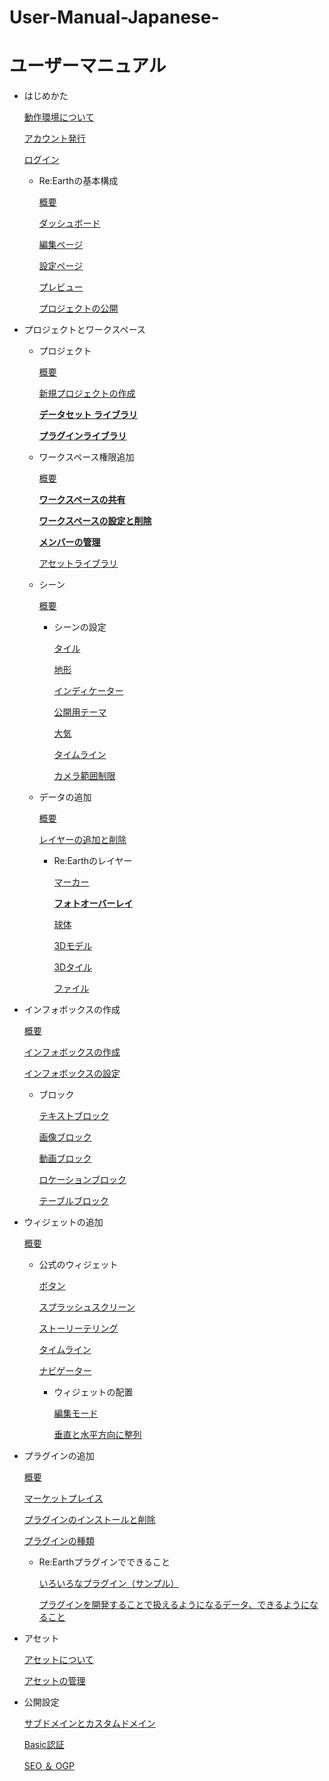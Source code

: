 # User-Manual-Japanese-
# ユーザーマニュアル

- はじめかた
    
    [動作環境について](https://github.com/CS-eukarya/User-Manual-Japanese-/blob/%E3%81%AF%E3%81%98%E3%82%81%E3%81%8B%E3%81%9F/%E5%8B%95%E4%BD%9C%E7%92%B0%E5%A2%83%E3%81%AB%E3%81%A4%E3%81%84%E3%81%A6.md)
    
    [アカウント発行](%E3%83%A6%E3%83%BC%E3%82%B5%E3%82%99%E3%83%BC%E3%83%9E%E3%83%8B%E3%83%A5%E3%82%A2%E3%83%AB%20b9afafc9ec9843fbb70d2ca71398272b/%E3%82%A2%E3%82%AB%E3%82%A6%E3%83%B3%E3%83%88%E7%99%BA%E8%A1%8C%20e591cdb6a3d6470eb90399232bd01f54.md)
    
    [ログイン](%E3%83%A6%E3%83%BC%E3%82%B5%E3%82%99%E3%83%BC%E3%83%9E%E3%83%8B%E3%83%A5%E3%82%A2%E3%83%AB%20b9afafc9ec9843fbb70d2ca71398272b/%E3%83%AD%E3%82%AF%E3%82%99%E3%82%A4%E3%83%B3%2040994e43bf2740f98990699cb83f7586.md)
    
    - Re:Earthの基本構成
        
        [概要](%E3%83%A6%E3%83%BC%E3%82%B5%E3%82%99%E3%83%BC%E3%83%9E%E3%83%8B%E3%83%A5%E3%82%A2%E3%83%AB%20b9afafc9ec9843fbb70d2ca71398272b/%E6%A6%82%E8%A6%81%20109218cb76264c31b0a6d964c4d4b257.md)
        
        [ダッシュボード](%E3%83%A6%E3%83%BC%E3%82%B5%E3%82%99%E3%83%BC%E3%83%9E%E3%83%8B%E3%83%A5%E3%82%A2%E3%83%AB%20b9afafc9ec9843fbb70d2ca71398272b/%E3%82%BF%E3%82%99%E3%83%83%E3%82%B7%E3%83%A5%E3%83%9B%E3%82%99%E3%83%BC%E3%83%88%E3%82%99%20c5476b983bf6411cb9f37b8079ea13d4.md)
        
        [編集ページ](%E3%83%A6%E3%83%BC%E3%82%B5%E3%82%99%E3%83%BC%E3%83%9E%E3%83%8B%E3%83%A5%E3%82%A2%E3%83%AB%20b9afafc9ec9843fbb70d2ca71398272b/%E7%B7%A8%E9%9B%86%E3%83%98%E3%82%9A%E3%83%BC%E3%82%B7%E3%82%99%2040a855f51a4b4215ae527bf83f49c55e.md)
        
        [設定ページ](%E3%83%A6%E3%83%BC%E3%82%B5%E3%82%99%E3%83%BC%E3%83%9E%E3%83%8B%E3%83%A5%E3%82%A2%E3%83%AB%20b9afafc9ec9843fbb70d2ca71398272b/%E8%A8%AD%E5%AE%9A%E3%83%98%E3%82%9A%E3%83%BC%E3%82%B7%E3%82%99%20f5b603432dd04cfcabcc7b5437876d4d.md)
        
        [プレビュー](%E3%83%A6%E3%83%BC%E3%82%B5%E3%82%99%E3%83%BC%E3%83%9E%E3%83%8B%E3%83%A5%E3%82%A2%E3%83%AB%20b9afafc9ec9843fbb70d2ca71398272b/%E3%83%95%E3%82%9A%E3%83%AC%E3%83%92%E3%82%99%E3%83%A5%E3%83%BC%203727ae74211049748ea5cac589733a82.md)
        
        [プロジェクトの公開](%E3%83%A6%E3%83%BC%E3%82%B5%E3%82%99%E3%83%BC%E3%83%9E%E3%83%8B%E3%83%A5%E3%82%A2%E3%83%AB%20b9afafc9ec9843fbb70d2ca71398272b/%E3%83%95%E3%82%9A%E3%83%AD%E3%82%B7%E3%82%99%E3%82%A7%E3%82%AF%E3%83%88%E3%81%AE%E5%85%AC%E9%96%8B%20807915dd2b844cf6ad9c5377d82be8d2.md)
        
- プロジェクトとワークスペース
    - プロジェクト
        
        [概要](%E3%83%A6%E3%83%BC%E3%82%B5%E3%82%99%E3%83%BC%E3%83%9E%E3%83%8B%E3%83%A5%E3%82%A2%E3%83%AB%20b9afafc9ec9843fbb70d2ca71398272b/%E6%A6%82%E8%A6%81%2086fb7dc8669a443c8054812162817df2.md)
        
        [新規プロジェクトの作成](%E3%83%A6%E3%83%BC%E3%82%B5%E3%82%99%E3%83%BC%E3%83%9E%E3%83%8B%E3%83%A5%E3%82%A2%E3%83%AB%20b9afafc9ec9843fbb70d2ca71398272b/%E6%96%B0%E8%A6%8F%E3%83%95%E3%82%9A%E3%83%AD%E3%82%B7%E3%82%99%E3%82%A7%E3%82%AF%E3%83%88%E3%81%AE%E4%BD%9C%E6%88%90%20a5b8241225b0499d9b96381f2daa06dc.md)
        
        [**データセット ライブラリ**](%E3%83%A6%E3%83%BC%E3%82%B5%E3%82%99%E3%83%BC%E3%83%9E%E3%83%8B%E3%83%A5%E3%82%A2%E3%83%AB%20b9afafc9ec9843fbb70d2ca71398272b/%E3%83%86%E3%82%99%E3%83%BC%E3%82%BF%E3%82%BB%E3%83%83%E3%83%88%20%E3%83%A9%E3%82%A4%E3%83%95%E3%82%99%E3%83%A9%E3%83%AA%2050a1d5478bd24156aa6321cd92875e8d.md)
        
        [**プラグインライブラリ**](%E3%83%A6%E3%83%BC%E3%82%B5%E3%82%99%E3%83%BC%E3%83%9E%E3%83%8B%E3%83%A5%E3%82%A2%E3%83%AB%20b9afafc9ec9843fbb70d2ca71398272b/%E3%83%95%E3%82%9A%E3%83%A9%E3%82%AF%E3%82%99%E3%82%A4%E3%83%B3%E3%83%A9%E3%82%A4%E3%83%95%E3%82%99%E3%83%A9%E3%83%AA%203d7b596be75b4b90b99871a0178b6d8d.md)
        
    - ワークスペース権限追加
        
        [概要](%E3%83%A6%E3%83%BC%E3%82%B5%E3%82%99%E3%83%BC%E3%83%9E%E3%83%8B%E3%83%A5%E3%82%A2%E3%83%AB%20b9afafc9ec9843fbb70d2ca71398272b/%E6%A6%82%E8%A6%81%20520bc4405c3e453e91dd7247821c37f7.md)
        
        [**ワークスペースの共有**](%E3%83%A6%E3%83%BC%E3%82%B5%E3%82%99%E3%83%BC%E3%83%9E%E3%83%8B%E3%83%A5%E3%82%A2%E3%83%AB%20b9afafc9ec9843fbb70d2ca71398272b/%E3%83%AF%E3%83%BC%E3%82%AF%E3%82%B9%E3%83%98%E3%82%9A%E3%83%BC%E3%82%B9%E3%81%AE%E5%85%B1%E6%9C%89%204bf861a158364a01a02041dccf86aa67.md)
        
        [**ワークスペースの設定と削除**](%E3%83%A6%E3%83%BC%E3%82%B5%E3%82%99%E3%83%BC%E3%83%9E%E3%83%8B%E3%83%A5%E3%82%A2%E3%83%AB%20b9afafc9ec9843fbb70d2ca71398272b/%E3%83%AF%E3%83%BC%E3%82%AF%E3%82%B9%E3%83%98%E3%82%9A%E3%83%BC%E3%82%B9%E3%81%AE%E8%A8%AD%E5%AE%9A%E3%81%A8%E5%89%8A%E9%99%A4%20c94357b18989483ea7984596bfd8df82.md)
        
        [**メンバーの管理**](%E3%83%A6%E3%83%BC%E3%82%B5%E3%82%99%E3%83%BC%E3%83%9E%E3%83%8B%E3%83%A5%E3%82%A2%E3%83%AB%20b9afafc9ec9843fbb70d2ca71398272b/%E3%83%A1%E3%83%B3%E3%83%8F%E3%82%99%E3%83%BC%E3%81%AE%E7%AE%A1%E7%90%86%200bf9d9e7a0c74e7ab67f6075af9711a9.md)
        
        [アセットライブラリ](%E3%83%A6%E3%83%BC%E3%82%B5%E3%82%99%E3%83%BC%E3%83%9E%E3%83%8B%E3%83%A5%E3%82%A2%E3%83%AB%20b9afafc9ec9843fbb70d2ca71398272b/%E3%82%A2%E3%82%BB%E3%83%83%E3%83%88%E3%83%A9%E3%82%A4%E3%83%95%E3%82%99%E3%83%A9%E3%83%AA%20e3b0c2b159dd4ca08cf13df47df81d4c.md)
        
    - シーン
        
        [概要](%E3%83%A6%E3%83%BC%E3%82%B5%E3%82%99%E3%83%BC%E3%83%9E%E3%83%8B%E3%83%A5%E3%82%A2%E3%83%AB%20b9afafc9ec9843fbb70d2ca71398272b/%E6%A6%82%E8%A6%81%20668c6109e8c14764807a3bc38d81f7cc.md)
        
        - シーンの設定
            
            [タイル](%E3%83%A6%E3%83%BC%E3%82%B5%E3%82%99%E3%83%BC%E3%83%9E%E3%83%8B%E3%83%A5%E3%82%A2%E3%83%AB%20b9afafc9ec9843fbb70d2ca71398272b/%E3%82%BF%E3%82%A4%E3%83%AB%20612c79ef66044f31880cf5dbaf5f4607.md)
            
            [地形](%E3%83%A6%E3%83%BC%E3%82%B5%E3%82%99%E3%83%BC%E3%83%9E%E3%83%8B%E3%83%A5%E3%82%A2%E3%83%AB%20b9afafc9ec9843fbb70d2ca71398272b/%E5%9C%B0%E5%BD%A2%2020a0e7de8812495fa7a7ec5070448d19.md)
            
            [インディケーター](%E3%83%A6%E3%83%BC%E3%82%B5%E3%82%99%E3%83%BC%E3%83%9E%E3%83%8B%E3%83%A5%E3%82%A2%E3%83%AB%20b9afafc9ec9843fbb70d2ca71398272b/%E3%82%A4%E3%83%B3%E3%83%86%E3%82%99%E3%82%A3%E3%82%B1%E3%83%BC%E3%82%BF%E3%83%BC%20238eb030d7b74039938a0ae7659b7da5.md)
            
            [公開用テーマ](%E3%83%A6%E3%83%BC%E3%82%B5%E3%82%99%E3%83%BC%E3%83%9E%E3%83%8B%E3%83%A5%E3%82%A2%E3%83%AB%20b9afafc9ec9843fbb70d2ca71398272b/%E5%85%AC%E9%96%8B%E7%94%A8%E3%83%86%E3%83%BC%E3%83%9E%20f6e3df74e8214956b6bdeb0f262cb552.md)
            
            [大気](%E3%83%A6%E3%83%BC%E3%82%B5%E3%82%99%E3%83%BC%E3%83%9E%E3%83%8B%E3%83%A5%E3%82%A2%E3%83%AB%20b9afafc9ec9843fbb70d2ca71398272b/%E5%A4%A7%E6%B0%97%2091fa44cfdc944efa87ff25618895842e.md)
            
            [タイムライン](%E3%83%A6%E3%83%BC%E3%82%B5%E3%82%99%E3%83%BC%E3%83%9E%E3%83%8B%E3%83%A5%E3%82%A2%E3%83%AB%20b9afafc9ec9843fbb70d2ca71398272b/%E3%82%BF%E3%82%A4%E3%83%A0%E3%83%A9%E3%82%A4%E3%83%B3%20a3da41c032f94bcdbe9a32fb38b7144b.md)
            
            [カメラ範囲制限](%E3%83%A6%E3%83%BC%E3%82%B5%E3%82%99%E3%83%BC%E3%83%9E%E3%83%8B%E3%83%A5%E3%82%A2%E3%83%AB%20b9afafc9ec9843fbb70d2ca71398272b/%E3%82%AB%E3%83%A1%E3%83%A9%E7%AF%84%E5%9B%B2%E5%88%B6%E9%99%90%2006b04c997f5041f39432d56bd93e6bca.md)
            
    - データの追加
        
        [概要](%E3%83%A6%E3%83%BC%E3%82%B5%E3%82%99%E3%83%BC%E3%83%9E%E3%83%8B%E3%83%A5%E3%82%A2%E3%83%AB%20b9afafc9ec9843fbb70d2ca71398272b/%E6%A6%82%E8%A6%81%2028f2435ca89b4b55a2018ecfbc0a3c4b.md)
        
        [レイヤーの追加と削除](%E3%83%A6%E3%83%BC%E3%82%B5%E3%82%99%E3%83%BC%E3%83%9E%E3%83%8B%E3%83%A5%E3%82%A2%E3%83%AB%20b9afafc9ec9843fbb70d2ca71398272b/%E3%83%AC%E3%82%A4%E3%83%A4%E3%83%BC%E3%81%AE%E8%BF%BD%E5%8A%A0%E3%81%A8%E5%89%8A%E9%99%A4%20af8dd367bcae4bccbf96f1e0c264ecf8.md)
        
        - Re:Earthのレイヤー
            
            [マーカー](%E3%83%A6%E3%83%BC%E3%82%B5%E3%82%99%E3%83%BC%E3%83%9E%E3%83%8B%E3%83%A5%E3%82%A2%E3%83%AB%20b9afafc9ec9843fbb70d2ca71398272b/%E3%83%9E%E3%83%BC%E3%82%AB%E3%83%BC%20c5fb75b768c942d8bce61ca463a96cef.md)
            
            [**フォトオーバーレイ**](%E3%83%A6%E3%83%BC%E3%82%B5%E3%82%99%E3%83%BC%E3%83%9E%E3%83%8B%E3%83%A5%E3%82%A2%E3%83%AB%20b9afafc9ec9843fbb70d2ca71398272b/%E3%83%95%E3%82%A9%E3%83%88%E3%82%AA%E3%83%BC%E3%83%8F%E3%82%99%E3%83%BC%E3%83%AC%E3%82%A4%2043e5ceaa30a94a4c80b8f8cb6a07b4fa.md)
            
            [球体](%E3%83%A6%E3%83%BC%E3%82%B5%E3%82%99%E3%83%BC%E3%83%9E%E3%83%8B%E3%83%A5%E3%82%A2%E3%83%AB%20b9afafc9ec9843fbb70d2ca71398272b/%E7%90%83%E4%BD%93%20d8db6164aebb40c29e667e5d0e955e39.md)
            
            [3Dモデル](%E3%83%A6%E3%83%BC%E3%82%B5%E3%82%99%E3%83%BC%E3%83%9E%E3%83%8B%E3%83%A5%E3%82%A2%E3%83%AB%20b9afafc9ec9843fbb70d2ca71398272b/3D%E3%83%A2%E3%83%86%E3%82%99%E3%83%AB%20f1546a3c4a5a49d8a7168a27b5e41b38.md)
            
            [3Dタイル](%E3%83%A6%E3%83%BC%E3%82%B5%E3%82%99%E3%83%BC%E3%83%9E%E3%83%8B%E3%83%A5%E3%82%A2%E3%83%AB%20b9afafc9ec9843fbb70d2ca71398272b/3D%E3%82%BF%E3%82%A4%E3%83%AB%2028ea6889fdf243f5913eb5fdec335500.md)
            
            [ファイル](%E3%83%A6%E3%83%BC%E3%82%B5%E3%82%99%E3%83%BC%E3%83%9E%E3%83%8B%E3%83%A5%E3%82%A2%E3%83%AB%20b9afafc9ec9843fbb70d2ca71398272b/%E3%83%95%E3%82%A1%E3%82%A4%E3%83%AB%202e9fa9010fa5491eb437c97f3b271934.md)
            
- インフォボックスの作成
    
    [概要](%E3%83%A6%E3%83%BC%E3%82%B5%E3%82%99%E3%83%BC%E3%83%9E%E3%83%8B%E3%83%A5%E3%82%A2%E3%83%AB%20b9afafc9ec9843fbb70d2ca71398272b/%E6%A6%82%E8%A6%81%2096f59c693ff440d28073e2bc17a904f4.md)
    
    [インフォボックスの作成](%E3%83%A6%E3%83%BC%E3%82%B5%E3%82%99%E3%83%BC%E3%83%9E%E3%83%8B%E3%83%A5%E3%82%A2%E3%83%AB%20b9afafc9ec9843fbb70d2ca71398272b/%E3%82%A4%E3%83%B3%E3%83%95%E3%82%A9%E3%83%9B%E3%82%99%E3%83%83%E3%82%AF%E3%82%B9%E3%81%AE%E4%BD%9C%E6%88%90%205a5f3498b7314639b0e70b8d2e4fb97a.md)
    
    [インフォボックスの設定](%E3%83%A6%E3%83%BC%E3%82%B5%E3%82%99%E3%83%BC%E3%83%9E%E3%83%8B%E3%83%A5%E3%82%A2%E3%83%AB%20b9afafc9ec9843fbb70d2ca71398272b/%E3%82%A4%E3%83%B3%E3%83%95%E3%82%A9%E3%83%9B%E3%82%99%E3%83%83%E3%82%AF%E3%82%B9%E3%81%AE%E8%A8%AD%E5%AE%9A%20eb04ddcdf0b044fd94fb2714b8bff92e.md)
    
    - ブロック
        
        [テキストブロック](%E3%83%A6%E3%83%BC%E3%82%B5%E3%82%99%E3%83%BC%E3%83%9E%E3%83%8B%E3%83%A5%E3%82%A2%E3%83%AB%20b9afafc9ec9843fbb70d2ca71398272b/%E3%83%86%E3%82%AD%E3%82%B9%E3%83%88%E3%83%95%E3%82%99%E3%83%AD%E3%83%83%E3%82%AF%20e3bff77364b74f229f73558bc08a6cb4.md)
        
        [画像ブロック](%E3%83%A6%E3%83%BC%E3%82%B5%E3%82%99%E3%83%BC%E3%83%9E%E3%83%8B%E3%83%A5%E3%82%A2%E3%83%AB%20b9afafc9ec9843fbb70d2ca71398272b/%E7%94%BB%E5%83%8F%E3%83%95%E3%82%99%E3%83%AD%E3%83%83%E3%82%AF%204eb2950a6e504e53a5ac929eb9b760b9.md)
        
        [動画ブロック](%E3%83%A6%E3%83%BC%E3%82%B5%E3%82%99%E3%83%BC%E3%83%9E%E3%83%8B%E3%83%A5%E3%82%A2%E3%83%AB%20b9afafc9ec9843fbb70d2ca71398272b/%E5%8B%95%E7%94%BB%E3%83%95%E3%82%99%E3%83%AD%E3%83%83%E3%82%AF%201092e9aee2664a48a8672d07dfc3774c.md)
        
        [ロケーションブロック](%E3%83%A6%E3%83%BC%E3%82%B5%E3%82%99%E3%83%BC%E3%83%9E%E3%83%8B%E3%83%A5%E3%82%A2%E3%83%AB%20b9afafc9ec9843fbb70d2ca71398272b/%E3%83%AD%E3%82%B1%E3%83%BC%E3%82%B7%E3%83%A7%E3%83%B3%E3%83%95%E3%82%99%E3%83%AD%E3%83%83%E3%82%AF%20ab7c56d202424416b8abe81ce0b5090d.md)
        
        [テーブルブロック](%E3%83%A6%E3%83%BC%E3%82%B5%E3%82%99%E3%83%BC%E3%83%9E%E3%83%8B%E3%83%A5%E3%82%A2%E3%83%AB%20b9afafc9ec9843fbb70d2ca71398272b/%E3%83%86%E3%83%BC%E3%83%95%E3%82%99%E3%83%AB%E3%83%95%E3%82%99%E3%83%AD%E3%83%83%E3%82%AF%2004f2bf99c37f432bb7601a224d2d9ac7.md)
        
- ウィジェットの追加
    
    [概要](%E3%83%A6%E3%83%BC%E3%82%B5%E3%82%99%E3%83%BC%E3%83%9E%E3%83%8B%E3%83%A5%E3%82%A2%E3%83%AB%20b9afafc9ec9843fbb70d2ca71398272b/%E6%A6%82%E8%A6%81%20d62f538d01f144e7877048635f29ad19.md)
    
    - 公式のウィジェット
        
        [ボタン](%E3%83%A6%E3%83%BC%E3%82%B5%E3%82%99%E3%83%BC%E3%83%9E%E3%83%8B%E3%83%A5%E3%82%A2%E3%83%AB%20b9afafc9ec9843fbb70d2ca71398272b/%E3%83%9B%E3%82%99%E3%82%BF%E3%83%B3%207b3122e7242443eda4d002aa18868abd.md)
        
        [スプラッシュスクリーン](%E3%83%A6%E3%83%BC%E3%82%B5%E3%82%99%E3%83%BC%E3%83%9E%E3%83%8B%E3%83%A5%E3%82%A2%E3%83%AB%20b9afafc9ec9843fbb70d2ca71398272b/%E3%82%B9%E3%83%95%E3%82%9A%E3%83%A9%E3%83%83%E3%82%B7%E3%83%A5%E3%82%B9%E3%82%AF%E3%83%AA%E3%83%BC%E3%83%B3%20e2629552c2a24eceb7bc894cb9b68dea.md)
        
        [ストーリーテリング](%E3%83%A6%E3%83%BC%E3%82%B5%E3%82%99%E3%83%BC%E3%83%9E%E3%83%8B%E3%83%A5%E3%82%A2%E3%83%AB%20b9afafc9ec9843fbb70d2ca71398272b/%E3%82%B9%E3%83%88%E3%83%BC%E3%83%AA%E3%83%BC%E3%83%86%E3%83%AA%E3%83%B3%E3%82%AF%E3%82%99%20640fc3b2cfb44d31a105d241a0cf62b8.md)
        
        [タイムライン](%E3%83%A6%E3%83%BC%E3%82%B5%E3%82%99%E3%83%BC%E3%83%9E%E3%83%8B%E3%83%A5%E3%82%A2%E3%83%AB%20b9afafc9ec9843fbb70d2ca71398272b/%E3%82%BF%E3%82%A4%E3%83%A0%E3%83%A9%E3%82%A4%E3%83%B3%20b2253df1a57647e88ee812f54ad66b7b.md)
        
        [ナビゲーター](%E3%83%A6%E3%83%BC%E3%82%B5%E3%82%99%E3%83%BC%E3%83%9E%E3%83%8B%E3%83%A5%E3%82%A2%E3%83%AB%20b9afafc9ec9843fbb70d2ca71398272b/%E3%83%8A%E3%83%92%E3%82%99%E3%82%B1%E3%82%99%E3%83%BC%E3%82%BF%E3%83%BC%204d59d7fab15a40f6afd7f0031a32e81a.md)
        
        - ウィジェットの配置
            
            [編集モード](%E3%83%A6%E3%83%BC%E3%82%B5%E3%82%99%E3%83%BC%E3%83%9E%E3%83%8B%E3%83%A5%E3%82%A2%E3%83%AB%20b9afafc9ec9843fbb70d2ca71398272b/%E7%B7%A8%E9%9B%86%E3%83%A2%E3%83%BC%E3%83%88%E3%82%99%209c31537d7c084aaf83d3ae88b0fc27a6.md)
            
            [垂直と水平方向に整列](%E3%83%A6%E3%83%BC%E3%82%B5%E3%82%99%E3%83%BC%E3%83%9E%E3%83%8B%E3%83%A5%E3%82%A2%E3%83%AB%20b9afafc9ec9843fbb70d2ca71398272b/%E5%9E%82%E7%9B%B4%E3%81%A8%E6%B0%B4%E5%B9%B3%E6%96%B9%E5%90%91%E3%81%AB%E6%95%B4%E5%88%97%20d89b23a3fb0b4e2689127ffed4df7698.md)
            
- プラグインの追加
    
    [概要](%E3%83%A6%E3%83%BC%E3%82%B5%E3%82%99%E3%83%BC%E3%83%9E%E3%83%8B%E3%83%A5%E3%82%A2%E3%83%AB%20b9afafc9ec9843fbb70d2ca71398272b/%E6%A6%82%E8%A6%81%20d2c33b7f13ce4d1ea963a310b39b4b92.md)
    
    [マーケットプレイス](%E3%83%A6%E3%83%BC%E3%82%B5%E3%82%99%E3%83%BC%E3%83%9E%E3%83%8B%E3%83%A5%E3%82%A2%E3%83%AB%20b9afafc9ec9843fbb70d2ca71398272b/%E3%83%9E%E3%83%BC%E3%82%B1%E3%83%83%E3%83%88%E3%83%95%E3%82%9A%E3%83%AC%E3%82%A4%E3%82%B9%2050eaa5fcda884c24ad87199adb34334a.md)
    
    [プラグインのインストールと削除](%E3%83%A6%E3%83%BC%E3%82%B5%E3%82%99%E3%83%BC%E3%83%9E%E3%83%8B%E3%83%A5%E3%82%A2%E3%83%AB%20b9afafc9ec9843fbb70d2ca71398272b/%E3%83%95%E3%82%9A%E3%83%A9%E3%82%AF%E3%82%99%E3%82%A4%E3%83%B3%E3%81%AE%E3%82%A4%E3%83%B3%E3%82%B9%E3%83%88%E3%83%BC%E3%83%AB%E3%81%A8%E5%89%8A%E9%99%A4%20137dd3fcf542414b8edd03f85178b60f.md)
    
    [プラグインの種類](%E3%83%A6%E3%83%BC%E3%82%B5%E3%82%99%E3%83%BC%E3%83%9E%E3%83%8B%E3%83%A5%E3%82%A2%E3%83%AB%20b9afafc9ec9843fbb70d2ca71398272b/%E3%83%95%E3%82%9A%E3%83%A9%E3%82%AF%E3%82%99%E3%82%A4%E3%83%B3%E3%81%AE%E7%A8%AE%E9%A1%9E%2013a6651dc0184f5bb9170f824eef135d.md)
    
    - Re:Earthプラグインでできること
        
        [いろいろなプラグイン（サンプル）](%E3%83%A6%E3%83%BC%E3%82%B5%E3%82%99%E3%83%BC%E3%83%9E%E3%83%8B%E3%83%A5%E3%82%A2%E3%83%AB%20b9afafc9ec9843fbb70d2ca71398272b/%E3%81%84%E3%82%8D%E3%81%84%E3%82%8D%E3%81%AA%E3%83%95%E3%82%9A%E3%83%A9%E3%82%AF%E3%82%99%E3%82%A4%E3%83%B3%EF%BC%88%E3%82%B5%E3%83%B3%E3%83%95%E3%82%9A%E3%83%AB%EF%BC%89%20af29b10d517a4a02998aec809e673206.md)
        
        [プラグインを開発することで扱えるようになるデータ、できるようになること](%E3%83%A6%E3%83%BC%E3%82%B5%E3%82%99%E3%83%BC%E3%83%9E%E3%83%8B%E3%83%A5%E3%82%A2%E3%83%AB%20b9afafc9ec9843fbb70d2ca71398272b/%E3%83%95%E3%82%9A%E3%83%A9%E3%82%AF%E3%82%99%E3%82%A4%E3%83%B3%E3%82%92%E9%96%8B%E7%99%BA%E3%81%99%E3%82%8B%E3%81%93%E3%81%A8%E3%81%A6%E3%82%99%E6%89%B1%E3%81%88%E3%82%8B%E3%82%88%E3%81%86%E3%81%AB%E3%81%AA%E3%82%8B%E3%83%86%E3%82%99%E3%83%BC%E3%82%BF%E3%80%81%E3%81%A6%E3%82%99%E3%81%8D%E3%82%8B%E3%82%88%E3%81%86%E3%81%AB%E3%81%AA%E3%82%8B%E3%81%93%E3%81%A8%20918a1f2045d1442e9b2ffda6c8eb6b70.md)
        
- アセット
    
    [アセットについて](%E3%83%A6%E3%83%BC%E3%82%B5%E3%82%99%E3%83%BC%E3%83%9E%E3%83%8B%E3%83%A5%E3%82%A2%E3%83%AB%20b9afafc9ec9843fbb70d2ca71398272b/%E3%82%A2%E3%82%BB%E3%83%83%E3%83%88%E3%81%AB%E3%81%A4%E3%81%84%E3%81%A6%203a739be11b984d5ebbfc958229ed075c.md)
    
    [アセットの管理](%E3%83%A6%E3%83%BC%E3%82%B5%E3%82%99%E3%83%BC%E3%83%9E%E3%83%8B%E3%83%A5%E3%82%A2%E3%83%AB%20b9afafc9ec9843fbb70d2ca71398272b/%E3%82%A2%E3%82%BB%E3%83%83%E3%83%88%E3%81%AE%E7%AE%A1%E7%90%86%2039b745d5c61647dda0893cc576004a13.md)
    
- 公開設定
    
    [サブドメインとカスタムドメイン](%E3%83%A6%E3%83%BC%E3%82%B5%E3%82%99%E3%83%BC%E3%83%9E%E3%83%8B%E3%83%A5%E3%82%A2%E3%83%AB%20b9afafc9ec9843fbb70d2ca71398272b/%E3%82%B5%E3%83%95%E3%82%99%E3%83%88%E3%82%99%E3%83%A1%E3%82%A4%E3%83%B3%E3%81%A8%E3%82%AB%E3%82%B9%E3%82%BF%E3%83%A0%E3%83%88%E3%82%99%E3%83%A1%E3%82%A4%E3%83%B3%206f2e46db751441c3bfe797afabab789f.md)
    
    [Basic認証](%E3%83%A6%E3%83%BC%E3%82%B5%E3%82%99%E3%83%BC%E3%83%9E%E3%83%8B%E3%83%A5%E3%82%A2%E3%83%AB%20b9afafc9ec9843fbb70d2ca71398272b/Basic%E8%AA%8D%E8%A8%BC%203778698a42a34f72b0df572e450f0747.md)
    
    [SEO ＆ OGP](%E3%83%A6%E3%83%BC%E3%82%B5%E3%82%99%E3%83%BC%E3%83%9E%E3%83%8B%E3%83%A5%E3%82%A2%E3%83%AB%20b9afafc9ec9843fbb70d2ca71398272b/SEO%20%EF%BC%86%20OGP%20766f982f43f24897b2a32d60b69b9e22.md)
